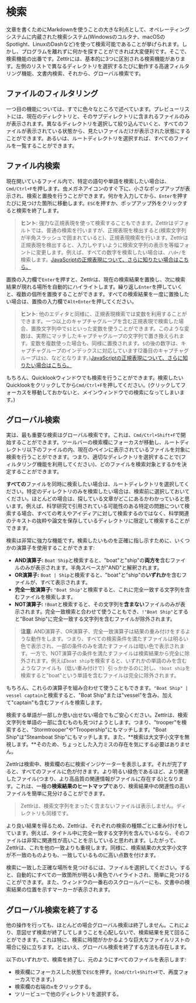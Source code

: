 # 検索

文章を書くためにMarkdownを使うことの大きな利点として、オペレーティングシステムに内蔵された検索システム(Windowsのコルタナ、macOSのSpotlight、LinuxのDashなど)を使って検索可能であることが挙げられます。しかし、プログラムを離れずに何かを探すことができれば大変便利です。そこで、検索機能の出番です。Zettlrには、基本的に3つに区別される検索機能があります。左側のリストで異なるディレクトリを選択するたびに動作する高速フィルタリング機能、文書内検索、それから、グローバル検索です。

## ファイルのフィルタリング

一つ目の機能については、すでに色々なところで述べています。プレビューリストには、現在のディレクトリと、そのサブディレクトリに含まれるファイルのみが表示されます。異なるディレクトリを選択して絞り込んでいくと、すべてのファイルが表示されている状態から、見たいファイルだけが表示された状態にすることができます。あるいは、ルートディレクトリを選択すれば、すべてのファイルを一覧することができます。

## ファイル内検索

現在開いているファイル内で、特定の語句や単語を検索したい場合は、`Cmd/Ctrl+F`を押します。虫メガネアイコンのすぐ下に、小さなポップアップが表示され、検索と置換を行うことができます。何かを入力してから、`Enter`を押すたびに見つけた箇所に移動します。`ESC`を押すか、ポップアップ外をクリックすると検索を終了します。

> **ヒント**: 強力な正規表現を使って検索することもできます。Zettlrはデフォルトでは、普通の検索を行いますが、正規表現を検出すると(検索文字列が半角スラッシュで囲まれていると)、正規表現検索を行います。Zettlrは正規表現を検出すると、入力しやすいように検索文字列の表示を等幅フォントに変更します。例えば、すべての数字を検索したい場合は、`/\d+/`を検索します。[JavaScriptの正規表現について、さらに知りたい場合はこちら。](https://codeburst.io/javascript-learn-regular-expressions-for-beginners-bb6107015d91)

置換の入力欄で`Enter`を押すと、Zettlrは、現在の検索結果を置換し、次に検索結果が現れる場所を自動的にハイライトします。繰り返し`Enter`を押していくと、複数の個所を置換することができます。すべての検索結果を一度に置換したい場合は、置換の入力欄で`Alt+Enter`を押してください。

> **ヒント**: 他のエディタと同様に、正規表現検索では変数を利用することができます。一つ以上のキャプチャグループを含む正規表現で検索した場合、置換文字列中で`$1`といった変数を使うことができます。このような変数は、実際にマッチしたキャプチャグループの文字列で置き換えられます。変数を複数使った場合も、同様に置換されます。`$`の後の数字は、キャプチャグループのインデックスに対応しています(2番目のキャプチャグループは`$2`、などとなります。)[JavaScriptの正規表現について、さらに知りたい場合はこちら。](https://codeburst.io/javascript-learn-regular-expressions-for-beginners-bb6107015d91)

もちろん、Quicklookウィンドウでも検索を行うことができます。検索したいQuicklookをクリックしてから`Cmd/Ctrl+F`を押してください。(クリックしてフォーカスを移動しておかないと、メインウィンドウでの検索になってしまいます。)

## グローバル検索

実は、最も重要な検索はグローバル検索です。これは、`Cmd/Ctrl+Shift+F`で開始することができます。ツールバーの検索欄にフォーカスが移動し、ルートディレクトリ以下のファイルの内、現在のペインに表示されているファイルを対象に検索を行うことができます。つまり、適切なディレクトリを選択することで(フィルタリング機能を利用してください)、どのファイルを検索対象とするかを決定することができます。

**すべての**ファイルを同時に検索したい場合は、ルートディレクトリを選択してください。特定のディレクトリのみを検索したい場合は、検索前に選択しておいてください。ほとんどの場合は、探している文章がどこにあるかわかっていると思います。例えば、科学研究で引用されている可能性のある特定の問題について検索する場合、すべての考えやアイディアに対して検索するのではなく、科学関連のテキストの抜粋や論文を保存しているディレクトリに限定して検索することができます。

検索は非常に強力な機能です。検索したいものを正確に指し示すために、いくつかの演算子を使用することができます:

* **AND演算子:** `Boat Ship`と検索すると、"boat"と"ship"の**両方を**含むファイルのみが表示されます。半角スペースが"AND"と解釈されます。
* **OR演算子:** `Boat | Ship`と検索すると、"boat"と"ship"の**いずれか**を含むファイルが、すべて表示されます。
* **完全一致演算子:** `"Boat Ship"`と検索すると、これに完全一致する文字列を含むファイルを検索します。
* **NOT演算子:** `!Boat`と検索すると、その文字列を**含まない**ファイルのみが表示されます。完全一致検索と合わせて使うこともでき、`!"Boat Ship"`とすると"Boat Ship"に完全一致する文字列を含むファイルが除外されます。

> **注意**: AND演算子、OR演算子、完全一致演算子は結果の重み付けをするような動作をします。つまり、すべての検索条件を満たすファイルは明るい色で表示され、一部の条件のみを満たすファイルは暗い色で表示されます。一方で、NOT演算子の条件を満たすファイルは検索結果から完全に除外されます。例えば`boat ship`を検索すると、いずれかの単語のみを含むようなファイルも（低い重み付けで）引っかかるのに対し、`!boat ship`を検索すると"boat"という単語を含むファイルは完全に除外されます。

もちろん、これらの演算子を組み合わせて使うこともできます。`"Boat Ship" | vessel captain`と検索すると、"Boat Ship"または"vessel"を含み、加えて"captain"も含むファイルを検索します。

検索する単語が一部しか思い出せない場合でもご安心ください。Zettlrは、検索文字列を単語の一部に含むものも見つけようとします。つまり、"trooper"を検索すると、"Stormtrooper"や"Troopership"にもマッチします。"Boat Ship"は"Steamboat Ship"にもマッチします。また、**検索は大文字小文字を無視します。**そのため、ちょっとした入力ミスの存在を気にする必要はありません。

Zettlrは検索中、検索欄の右に検索インジケーターを表示します。それが完了すると、すべてのファイルに色が付きます。より明るい緑色であるほど、より関連したファイル(つまり、より高品質の関連情報がファイルに存在する)となります。これは、一種の**検索結果のヒートマップ**であり、検索結果中の関連性の高いファイルを簡単に見分けることができます。

> Zettlrは、検索文字列をまったく含まないファイルは表示しません。ディレクトリも同様です。

より良い結果を得るため、Zettlrは、それぞれの検索の種類ごとに重み付けをしています。例えば、タイトル中に完全一致する文字列を含んでいるなら、そのファイルは非常に関連性が高いことを示していると思われます。したがって、Zettlrは、これを他の一致よりも重視します。同様に、検索結果の大文字小文字が不一致のものよりも、一致しているものに高い点数を付けます。

検索に一致した正確な場所を見つけるには、ファイルを選択してください。すると、自動的にすべての一致箇所が明るい黄色でハイライトされ、簡単に見つけることができます。また、ウィンドウの一番右のスクロールバーにも、文書中の検索結果の位置を示すマーカーが表示されます。

## グローバル検索を終了する

他の操作を行っても、ほとんどの場合グローバル検索は終了しません。これにより、意図せず検索が終了してしまうことを心配しないで、検索結果を見て回ることができます。これは特に、検索に時間がかかるような巨大なファイルリストの場合に役に立ちます。とはいえ、グローバル検索を終了する方法も存在します。

以下のいずれかで、検索を終了し、元のようにすべてのファイルを表示します:

* 検索欄にフォーカスした状態で`ESC`を押す。(`Cmd/Ctrl+Shift+F`で、再度フォーカスできます。)
* 検索欄の右端の`x`をクリックする。
* ツリービューで他のディレクトリを選択する。
